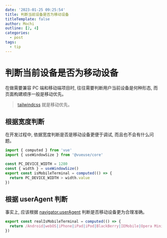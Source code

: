 ```yaml
---
date: '2023-01-25 09:25:54'
title: 判断当前设备是否为移动设备
titleTemplate: false
author: Mochi
outline: [2, 4]
categories:
  - post
tags:
  - tip
---
```


# 判断当前设备是否为移动设备

在做需要兼容 PC 端和移动端项目时, 往往需要判断用户当前设备是何种形态, 而页面构建顺序一般是移动优先。

> [tailwindcss](https://tailwindcss.com/docs/responsive-design#working-mobile-first) 就是移动优先。

## 根据宽度判断

在开发过程中, 依据宽度判断是否是移动设备更便于调试, 而且也不会有什么问题。

```js
import { computed } from 'vue'
import { useWindowSize } from '@vueuse/core'

const PC_DEVICE_WIDTH = 1280
const { width } = useWindowSize()
export const isMobileTerminal = computed(() => {
  return PC_DEVICE_WIDTH > width.value
})
```

## 根据 userAgent 判断

事实上, 应该根据 [navigator.userAgent](https://developer.mozilla.org/zh-CN/docs/Web/HTTP/Headers/User-Agent) 判断是否移动设备更为合理准确。

```js
export const realIsMobileTerminal = computed(() => {
  return /Android|webOS|iPhone|iPad|iPod|BlackBerry|IEMobile|Opera Mini/i.test(navigator.userAgent)
})
```

